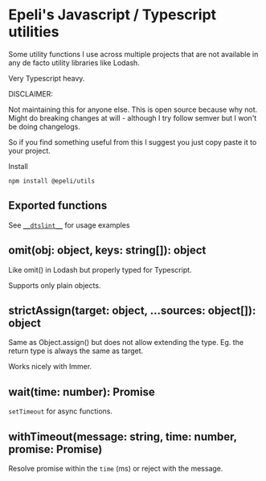 # Epeli's Javascript / Typescript utilities

Some utility functions I use across multiple projects that
are not available in any de facto utility libraries like Lodash.

Very Typescript heavy.

DISCLAIMER:

Not maintaining this for anyone else. This is open source because why not.
Might do breaking changes at will - although I try follow semver but I
won't be doing changelogs.

So if you find something useful from this I suggest you just copy paste it
to your project.

Install

    npm install @epeli/utils

## Exported functions

See [`__dtslint__`](https://github.com/epeli/utils/tree/master/__dtslint__) for usage examples

## omit(obj: object, keys: string[]): object

Like omit() in Lodash but properly typed for Typescript.

Supports only plain objects.

## strictAssign(target: object, ...sources: object[]): object

Same as Object.assign() but does not allow extending the type.
Eg. the return type is always the same as target.

Works nicely with Immer.

## wait(time: number): Promise<void>

`setTimeout` for async functions.

## withTimeout(message: string, time: number, promise: Promise)

Resolve promise within the `time` (ms) or reject with the message.


<!-- release test 2 -->
